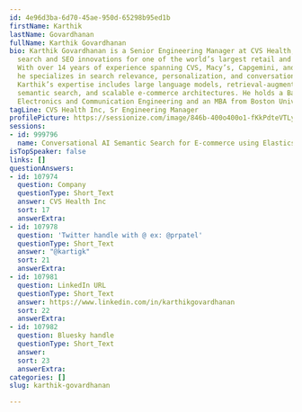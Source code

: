 ```yaml
---
id: 4e96d3ba-6d70-45ae-950d-65298b95ed1b
firstName: Karthik
lastName: Govardhanan
fullName: Karthik Govardhanan
bio: Karthik Govardhanan is a Senior Engineering Manager at CVS Health, leading AI-driven
  search and SEO innovations for one of the world’s largest retail and pharmacy platforms.
  With over 14 years of experience spanning CVS, Macy’s, Capgemini, and The Home Depot,
  he specializes in search relevance, personalization, and conversational commerce.
  Karthik’s expertise includes large language models, retrieval-augmented generation,
  semantic search, and scalable e-commerce architectures. He holds a Bachelor’s in
  Electronics and Communication Engineering and an MBA from Boston University.
tagLine: CVS Health Inc, Sr Engineering Manager
profilePicture: https://sessionize.com/image/846b-400o400o1-fKkPdteVTLyxQFcUPnRR87.png
sessions:
- id: 999796
  name: Conversational AI Semantic Search for E-commerce using Elasticsearch + RAG
isTopSpeaker: false
links: []
questionAnswers:
- id: 107974
  question: Company
  questionType: Short_Text
  answer: CVS Health Inc
  sort: 17
  answerExtra:
- id: 107978
  question: 'Twitter handle with @ ex: @prpatel'
  questionType: Short_Text
  answer: "@kartigk"
  sort: 21
  answerExtra:
- id: 107981
  question: LinkedIn URL
  questionType: Short_Text
  answer: https://www.linkedin.com/in/karthikgovardhanan
  sort: 22
  answerExtra:
- id: 107982
  question: Bluesky handle
  questionType: Short_Text
  answer:
  sort: 23
  answerExtra:
categories: []
slug: karthik-govardhanan

---
```

